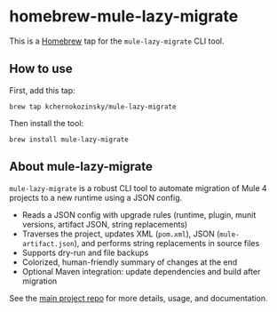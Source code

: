# homebrew-mule-lazy-migrate

This is a [Homebrew](https://brew.sh/) tap for the `mule-lazy-migrate` CLI tool.

## How to use

First, add this tap:

```
brew tap kchernokozinsky/mule-lazy-migrate
```

Then install the tool:

```
brew install mule-lazy-migrate
```

## About mule-lazy-migrate

`mule-lazy-migrate` is a robust CLI tool to automate migration of Mule 4 projects to a new runtime using a JSON config.

- Reads a JSON config with upgrade rules (runtime, plugin, munit versions, artifact JSON, string replacements)
- Traverses the project, updates XML (`pom.xml`), JSON (`mule-artifact.json`), and performs string replacements in source files
- Supports dry-run and file backups
- Colorized, human-friendly summary of changes at the end
- Optional Maven integration: update dependencies and build after migration

See the [main project repo](https://github.com/kchernokozinsky/mule-lazy-migrate) for more details, usage, and documentation.

